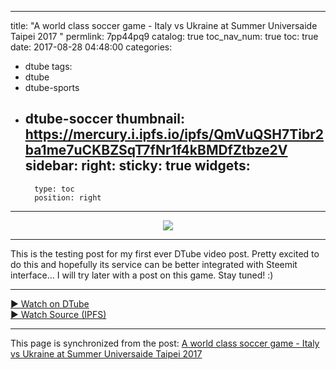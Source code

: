 
---
title: "A world class soccer game - Italy vs Ukraine at Summer Universaide Taipei 2017 "
permlink: 7pp44pq9
catalog: true
toc_nav_num: true
toc: true
date: 2017-08-28 04:48:00
categories:
- dtube
tags:
- dtube
- dtube-sports
- dtube-soccer
thumbnail: https://mercury.i.ipfs.io/ipfs/QmVuQSH7Tibr2ba1me7uCKBZSqT7fNr1f4kBMDfZtbze2V
sidebar:
    right:
        sticky: true
widgets:
    -
        type: toc
        position: right
---


<center><a href='https://dtube.video/#!/v/deanliu/7pp44pq9'><img src='https://mercury.i.ipfs.io/ipfs/QmVuQSH7Tibr2ba1me7uCKBZSqT7fNr1f4kBMDfZtbze2V'></a></center><hr>This is the testing post for my first ever DTube video post. Pretty excited to do this and hopefully its service can be better integrated with Steemit interface... I will try later with a post on this game. Stay tuned! :)<hr><a href='https://dtube.video/#!/v/deanliu/7pp44pq9'>► Watch on DTube</a><br /><a href='https://gateway.ipfs.io/ipfs/QmbXRY2hyYn97TVp9DxVYKWUaTKEqnLQpXQxPggm8KusxB'>► Watch Source (IPFS)</a>

- - -

This page is synchronized from the post: [A world class soccer game - Italy vs Ukraine at Summer Universaide Taipei 2017 ](https://steemit.com/@deanliu/7pp44pq9)
